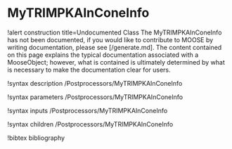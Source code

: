 <!-- MOOSE Documentation Stub: Remove this when content is added. -->

# MyTRIMPKAInConeInfo

!alert construction title=Undocumented Class
The MyTRIMPKAInConeInfo has not been documented, if you would like to contribute to MOOSE by
writing documentation, please see [/generate.md]. The content contained on this page explains
the typical documentation associated with a MooseObject; however, what is contained is ultimately
determined by what is necessary to make the documentation clear for users.

!syntax description /Postprocessors/MyTRIMPKAInConeInfo

!syntax parameters /Postprocessors/MyTRIMPKAInConeInfo

!syntax inputs /Postprocessors/MyTRIMPKAInConeInfo

!syntax children /Postprocessors/MyTRIMPKAInConeInfo

!bibtex bibliography
